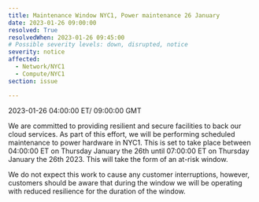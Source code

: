```yaml
---
title: Maintenance Window NYC1, Power maintenance 26 January
date: 2023-01-26 09:00:00
resolved: True
resolvedWhen: 2023-01-26 09:45:00
# Possible severity levels: down, disrupted, notice
severity: notice
affected:
  - Network/NYC1
  - Compute/NYC1
section: issue

---
```


2023-01-26 04:00:00 ET/ 09:00:00 GMT

We are committed to providing resilient and secure facilities to back our cloud services. As part of this effort, we will be performing scheduled maintenance to power hardware in NYC1. This is set to take place between 04:00:00 ET on Thursday January the 26th until 07:00:00 ET on Thursday January the 26th 2023. This will take the form of an at-risk window.

We do not expect this work to cause any customer interruptions, however, customers should be aware that during the window we will be operating with reduced resilience for the duration of the window.
